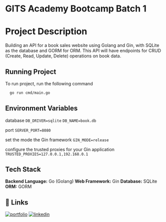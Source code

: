 # GITS Academy Bootcamp Batch 1

# Project Description 
Building an API for a book sales website using Golang and Gin, with SQLite as the database and GORM for ORM. This API will have endpoints for CRUD (Create, Read, Update, Delete) operations on book data.


## Running Project

To run project, run the following command

```bash
  go run cmd/main.go
```


## Environment Variables
database
`DB_DRIVER=sqlite`
`DB_NAME=book.db`

port
`SERVER_PORT=8080`

set the mode the Gin framework 
`GIN_MODE=release`

configure the trusted proxies for your Gin application
`TRUSTED_PROXIES=127.0.0.1,192.168.0.1`



## Tech Stack
**Backend Language:** Go (Golang)
**Web Framework:** Gin
**Database:** SQLite
**ORM:** GORM



## 🔗 Links
[![portfolio](https://img.shields.io/badge/my_portfolio-000?style=for-the-badge&logo=ko-fi&logoColor=white)](https://asyabani.github.io/portfolio-v.tailwind/)
[![linkedin](https://img.shields.io/badge/linkedin-0A66C2?style=for-the-badge&logo=linkedin&logoColor=white)](https://www.linkedin.com/in/nurzaman-asyabani/)


